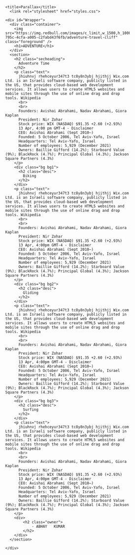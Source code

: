 <!DOCTYPE html>

<style>
    * {
  margin: 0;
  padding: 0;
  box-sizing: border-box;
}

#Wrapper {
  height: 100vh;
  overflow-x: hidden;
  overflow-y: auto;
  perspective: 10px;
}

.container {
  position: relative;
  display: flex;
  justify-content: center;
  align-items: center;
  height: 100%;
  transform-style: preserve-3d;
  z-index: -1;
}

.background {
  transform: translateZ(-40px) scale(5);
}

.foreground {
  transform: translateZ(-20px) scale(3);
}

.background,
.foreground {
  position: absolute;
  height: 100%;
  width: 100%;
  z-index: -1;
  object-fit: cover;
}

h1 {
  position: absolute;
  top: 20rem;
  left: 50%;
  transform: translateX(-50%);
  font-size: 7rem;
  letter-spacing: 2.5px;
  background: -webkit-linear-gradient(#eee, #333);
  text-shadow: 0, 0, 10px rgba(0, 0, 0, 0.3);
}

section {
  background-color: rgb(45, 45, 45);
  color: yellow;
  padding: 5rem 0;
}

.bg1 {
  background-image: url('https://images2.giant-bicycles.com/b_white,c_pad,h_1000,q_80,w_1920/ewoxzxceozrsnnqoskha/Banner_101Skills.jpg') ;
}

.bg2 {
  background-image: url('https://assets.website-files.com/615092d0991b1c05d15b1a0d/630e001e1a3da4335930fc50_is-hang-gliding-illegal%253F.jpeg');
}

.bg3 {
  background-image: url('https://res.cloudinary.com/manawa/image/upload/f_auto,c_limit,w_3840,q_auto/articles/3104/surfing-wipeout');
}

.secheading {
  font-size: 5rem;
  padding: 0 10rem;
}

.text {
  font-size: 1.5rem;
  padding: 0 10rem;
  margin: 5rem 0;
}

.bg {
  position: relative;
  width: 100%;
  background-attachment: fixed;
  background-size: cover;
  background-position: center;
  height: 500px;
}

.desc {
  position: absolute;
  padding: 0.5rem 1.5rem;
  top: 50%;
  left: 50%;
  transform: translateX(-50%) translateX(-50%);
  color: black;
  background-image: linear-gradient(yellow,red);
  font-size: 3.5rem;
  font-weight: 600;
}
.owner{
    background-image: linear-gradient(white,red);
    text-align: right;
    color: blue;
    font-size: 2rem;

}

</style>

<html>

  <head>

    <title>Parallax</title>
      <link rel="stylesheet" href="styles.css">

  </head>

  <body>

    <div id="Wrapper">
      <div class="container">
        <img src="https://img.redbull.com/images/c_limit,w_1500,h_1000,f_auto,q_auto/redbullcom/2018/04/18/3defc76b-795c-4cfa-a005-c2fabd43f6fb/adventure-travel-cliff" class="foreground" />
        <h1>ADVENTURE</h1>
      </div>
      <section>
        <h2 class="secheading">
          Adventure Time
        </h2>
        <p class="text">
          jhiuhnvj rhehceyur347t3 tc8y8n3ybj hjithjj Wix.com Ltd. is an Israeli software company, publicly listed in the US, that provides cloud-based web development services. It allows users to create HTML5 websites and mobile sites through the use of online drag and drop tools. Wikipedia
          <br>
          <br>
          Founders: Avishai Abrahami, Nadav Abrahami, Giora Kaplan
          President: Nir Zohar
          Stock price: WIX (NASDAQ) $91.35 +2.60 (+2.93%)
          13 Apr, 4:00 pm GMT-4 - Disclaimer
          CEO: Avishai Abrahami (Sept 2010–)
          Founded: 5 October 2006, Tel Aviv-Yafo, Israel
          Headquarters: Tel Aviv-Yafo, Israel
          Number of employees: 5,929 (December 2021)
          Owners: Baillie Gifford (14.2%); Starboard Value (9%); BlackRock (4.7%); Principal Global (4.3%); Jackson Square Partners (4.3%)
        </p>
        <div class="bg bg1">
          <h2 class="desc">
            Biking
          </h2>
        </div>
        <p class="text">
          jhiuhnvj rhehceyur347t3 tc8y8n3ybj hjithjj Wix.com Ltd. is an Israeli software company, publicly listed in the US, that provides cloud-based web development services. It allows users to create HTML5 websites and mobile sites through the use of online drag and drop tools. Wikipedia
          <br>
          <br>
          Founders: Avishai Abrahami, Nadav Abrahami, Giora Kaplan
          President: Nir Zohar
          Stock price: WIX (NASDAQ) $91.35 +2.60 (+2.93%)
          13 Apr, 4:00pm GMT-4 - Disclaimer
          CEO: Avishai Abrahami (Sept 2010–)
          Founded: 5 October 2006, Tel Aviv-Yafo, Israel
          Headquarters: Tel Aviv-Yafo, Israel
          Number of employees: 5,929 (December 2021)
          Owners: Baillie Gifford (14.2%); Starboard Value (9%); BlackRock (4.7%); Principal Global (4.3%); Jackson Square Partners (4.3%)
        </p>
        <div class="bg bg2">
          <h2 class="desc">
            Gliding
          </h2>
        </div>
        <p class="text">
          jhiuhnvj rhehceyur347t3 tc8y8n3ybj hjithjj Wix.com Ltd. is an Israeli software company, publicly listed in the US, that provides cloud-based web development services. It allows users to create HTML5 websites and mobile sites through the use of online drag and drop tools. Wikipedia
          <br>
          <br>
          Founders: Avishai Abrahami, Nadav Abrahami, Giora Kaplan
          President: Nir Zohar
          Stock price: WIX (NASDAQ) $91.35 +2.60 (+2.93%)
          13 Apr, 4:00pm GMT-4 - Disclaimer
          CEO: Avishai Abrahami (Sept 2010–)
          Founded: 5 October 2006, Tel Aviv-Yafo, Israel
          Headquarters: Tel Aviv-Yafo, Israel
          Number of employees: 5,929 (December 2021)
          Owners: Baillie Gifford (14.2%); Starboard Value (9%); BlackRock (4.7%); Principal Global (4.3%); Jackson Square Partners (4.3%)
        </p>
        <div class="bg bg3">
          <h2 class="desc">
            Surfing
          </h2>
        </div>
        <p class="text">
          jhiuhnvj rhehceyur347t3 tc8y8n3ybj hjithjj Wix.com Ltd. is an Israeli software company, publicly listed in the US, that provides cloud-based web development services. It allows users to create HTML5 websites and mobile sites through the use of online drag and drop tools. Wikipedia
          <br>
          <br>
          Founders: Avishai Abrahami, Nadav Abrahami, Giora Kaplan
          President: Nir Zohar
          Stock price: WIX (NASDAQ) $91.35 +2.60 (+2.93%)
          13 Apr, 4:00pm GMT-4 - Disclaimer
          CEO: Avishai Abrahami (Sept 2010–)
          Founded: 5 October 2006, Tel Aviv-Yafo, Israel
          Headquarters: Tel Aviv-Yafo, Israel
          Number of employees: 5,929 (December 2021)
          Owners: Baillie Gifford (14.2%); Starboard Value (9%); BlackRock (4.7%); Principal Global (4.3%); Jackson Square Partners (4.3%)
        </p>
        <div>
            <h2 class="owner">
                - ABHAY   KUMAR
            </h2>
        </div>
      </section>

    </div>

  </body>

</html>

